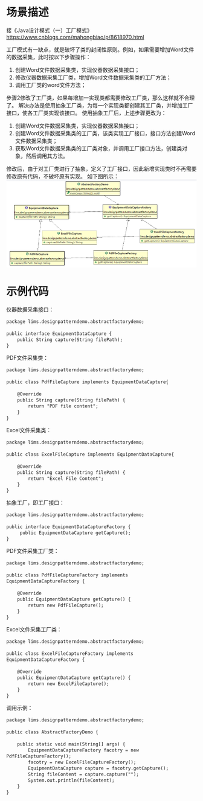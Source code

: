# 场景描述 #

接《Java设计模式（一）工厂模式》https://www.cnblogs.com/mahongbiao/p/8618970.html

工厂模式有一缺点，就是破坏了类的封闭性原则。例如，如果需要增加Word文件的数据采集，此时按以下步骤操作：
1. 创建Word文件数据采集类，实现仪器数据采集接口；
2. 修改仪器数据采集工厂类，增加Word文件数据采集类的工厂方法；
3. 调用工厂类的word文件方法；

步骤2修改了工厂类，如果每增加一实现类都需要修改工厂类，那么这样就不合理了。
解决办法是使用抽象工厂类，为每一个实现类都创建其工厂类，并增加工厂接口，使各工厂类实现该接口。
使用抽象工厂后，上述步骤更改为：
1. 创建Word文件数据采集类，实现仪器数据采集接口；
2. 创建Word文件数据采集类的工厂类，该类实现工厂接口，接口方法创建Word文件数据采集类；
3. 获取Word文件数据采集类的工厂类对象，并调用工厂接口方法，创建类对象，然后调用其方法。

修改后，由于对工厂类进行了抽象，定义了工厂接口，因此新增实现类时不再需要修改原有代码，不破坏原有实现。
如下图所示：
![](https://raw.githubusercontent.com/eyuan/DesignPatternsinMISwithJava/master/Doc/Images/2.png) 

# 示例代码

仪器数据采集接口：
```
package lims.designpatterndemo.abstractfactorydemo;

public interface EquipmentDataCapture {
    public String capture(String filePath);
}
```
PDF文件采集类：
```
package lims.designpatterndemo.abstractfactorydemo;

public class PdfFileCapture implements EquipmentDataCapture{

    @Override
    public String capture(String filePath) {
        return "PDF file content";
    }
}
```
Excel文件采集类：
```
package lims.designpatterndemo.abstractfactorydemo;

public class ExcelFileCapture implements EquipmentDataCapture{

    @Override
    public String capture(String filePath) { 
        return "Excel File Content";
    }
}
```
抽象工厂，即工厂接口：
```
package lims.designpatterndemo.abstractfactorydemo;

public interface EquipmentDataCaptureFactory {
     public EquipmentDataCapture getCapture();  
}
```
PDF文件采集工厂类：
```
package lims.designpatterndemo.abstractfactorydemo;

public class PdfFileCaptureFactory implements EquipmentDataCaptureFactory {

    @Override
    public EquipmentDataCapture getCapture() { 
        return new PdfFileCapture();
    }
}
```
Excel文件采集工厂类：
```
package lims.designpatterndemo.abstractfactorydemo;

public class ExcelFileCaptureFactory implements EquipmentDataCaptureFactory {

    @Override
    public EquipmentDataCapture getCapture() {
        return new ExcelFileCapture();
    }
}
```
调用示例：
```
package lims.designpatterndemo.abstractfactorydemo;

public class AbstractFactoryDemo {
 
    public static void main(String[] args) {
        EquipmentDataCaptureFactory facotry = new PdfFileCaptureFactory();
        facotry = new ExcelFileCaptureFactory();
        EquipmentDataCapture capture = facotry.getCapture();
        String fileContent = capture.capture("");
        System.out.println(fileContent);
    }
}
```